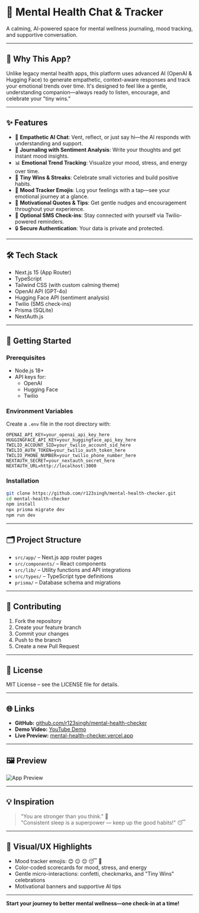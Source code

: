 # 🧠 Mental Health Chat & Tracker

A calming, AI-powered space for mental wellness journaling, mood tracking, and supportive conversation.

---

## 🌟 Why This App?

Unlike legacy mental health apps, this platform uses advanced AI (OpenAI & Hugging Face) to generate empathetic, context-aware responses and track your emotional trends over time. It's designed to feel like a gentle, understanding companion—always ready to listen, encourage, and celebrate your "tiny wins."

---

## ✨ Features

- 🤖 **Empathetic AI Chat**: Vent, reflect, or just say hi—the AI responds with understanding and support.
- 📝 **Journaling with Sentiment Analysis**: Write your thoughts and get instant mood insights.
- 📊 **Emotional Trend Tracking**: Visualize your mood, stress, and energy over time.
- 🎉 **Tiny Wins & Streaks**: Celebrate small victories and build positive habits.
- 🌈 **Mood Tracker Emojis**: Log your feelings with a tap—see your emotional journey at a glance.
- 💬 **Motivational Quotes & Tips**: Get gentle nudges and encouragement throughout your experience.
- 📱 **Optional SMS Check-ins**: Stay connected with yourself via Twilio-powered reminders.
- 🔒 **Secure Authentication**: Your data is private and protected.

---

## 🛠️ Tech Stack

- Next.js 15 (App Router)
- TypeScript
- Tailwind CSS (with custom calming theme)
- OpenAI API (GPT-4o)
- Hugging Face API (sentiment analysis)
- Twilio (SMS check-ins)
- Prisma (SQLite)
- NextAuth.js

---

## 🚀 Getting Started

### Prerequisites

- Node.js 18+
- API keys for:
  - OpenAI
  - Hugging Face
  - Twilio

### Environment Variables

Create a `.env` file in the root directory with:

```env
OPENAI_API_KEY=your_openai_api_key_here
HUGGINGFACE_API_KEY=your_huggingface_api_key_here
TWILIO_ACCOUNT_SID=your_twilio_account_sid_here
TWILIO_AUTH_TOKEN=your_twilio_auth_token_here
TWILIO_PHONE_NUMBER=your_twilio_phone_number_here
NEXTAUTH_SECRET=your_nextauth_secret_here
NEXTAUTH_URL=http://localhost:3000
```

### Installation

```bash
git clone https://github.com/r123singh/mental-health-checker.git
cd mental-health-checker
npm install
npx prisma migrate dev
npm run dev
```

---

## 🗂️ Project Structure

- `src/app/` – Next.js app router pages
- `src/components/` – React components
- `src/lib/` – Utility functions and API integrations
- `src/types/` – TypeScript type definitions
- `prisma/` – Database schema and migrations

---

## 🤝 Contributing

1. Fork the repository
2. Create your feature branch
3. Commit your changes
4. Push to the branch
5. Create a new Pull Request

---

## 📄 License

MIT License – see the LICENSE file for details.

---

## 🌐 Links

- **GitHub:** [github.com/r123singh/mental-health-checker](https://github.com/r123singh/mental-health-checker)
- **Demo Video:** [YouTube Demo](https://youtu.be/USFvBSNsmK8)
- **Live Preview:** [mental-health-checker.vercel.app](https://mental-health-checker-r123singh-r123singhs-projects.vercel.app)

---

## 🖼️ Preview

![App Preview](./public/preview.png)

---

## 💡 Inspiration

> "You are stronger than you think." 🌟  
> "Consistent sleep is a superpower — keep up the good habits!" 😴

---

## 🧩 Visual/UX Highlights

- Mood tracker emojis: 😊 😐 😔 😴 💪
- Color-coded scorecards for mood, stress, and energy
- Gentle micro-interactions: confetti, checkmarks, and "Tiny Wins" celebrations
- Motivational banners and supportive AI tips

---

**Start your journey to better mental wellness—one check-in at a time!**
